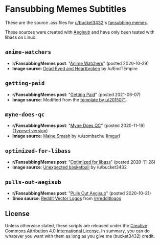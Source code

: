 # Fansubbing Memes Subtitles

These are the source .ass files for [u/bucket3432](https://www.reddit.com/user/bucket3432)'s [fansubbing memes](https://www.reddit.com/r/FansubbingMemes/search?q=author%3Abucket3432&restrict_sr=on&sort=new&t=all).

These sources were created with [Aegisub](http://www.aegisub.org/) and have only been tested with libass on Linux.

## `anime-watchers`

* **r/FansubbingMemes post**: "[Anime Watchers](https://www.reddit.com/r/FansubbingMemes/comments/jldhln/anime_watchers/)" (posted 2020-10-29)
* **Image source**: [Dead Eyed and Heartbroken](https://www.reddit.com/r/animemebank/comments/dxvtzm/template_dead_eyed_and_heartbroken_original_image/) by /u/EndTEmpire

## `getting-paid`

* **r/FansubbingMemes post**: "[Getting Paid](https://www.reddit.com/r/FansubbingMemes/comments/ntwyzo/getting_paid/)" (posted 2021-06-07)
* **Image source**: Modified from the [template by u/2015071](https://www.reddit.com/r/MemeEconomy/comments/9zj1q6/meme_format_with_a_lot_of_potential_invest/ea9inq8/).

## `myne-does-qc`

* **r/FansubbingMemes post**: "[Myne Does QC](https://www.reddit.com/r/FansubbingMemes/comments/jwunwp/myne_does_qc/)" (posted 2020-11-19) ([Typeset version](https://www.reddit.com/user/bucket3432/comments/jwunxn/myne_does_qc_typeset_version/))
* **Image source**: [Maine Smash](https://www.reddit.com/r/Animemes/comments/dfma43/maine_smash/f345ux0/) by /u/zombachu ([Imgur](https://imgur.com/O7iF16x))

## `optimized-for-libass`

* **r/FansubbingMemes post**: "[Optimized for libass](https://www.reddit.com/r/FansubbingMemes/comments/k2izn1/optimized_for_libass/)" (posted 2020-11-28)
* **Image source**: [Unexpected basketball](https://www.reddit.com/r/animemebank/comments/e1a0kx/template_unexpected_basketball/) by /u/bucket3432

## `pulls-out-aegisub`

* **r/FansubbingMemes post**: "[Pulls Out Aegisub](https://www.reddit.com/r/FansubbingMemes/comments/jiri7o/pulls_out_aegisub/)" (posted 2020-10-31)
* **Snoo source**: [Reddit Vector Logos](https://www.dropbox.com/s/jvykkm6imqbkhn5/reddit_vector_logos.zip?dl=0) from [/r/redditlogos](https://www.reddit.com/r/redditlogos)

## License

Unless otherwise stated, these scripts are released under the [Creative Commons Attribution 4.0 International License](https://creativecommons.org/licenses/by/4.0/).
In summary, you can do whatever you want with them as long as you give me (bucket3432) credit.
